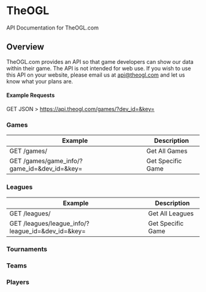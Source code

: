 # TheOGL
API Documentation for TheOGL.com

## Overview

TheOGL.com provides an API so that game developers can show our data within their game. The API is not intended for web use. If you wish to use this API on your website, please email us at api@theogl.com and let us know what your plans are.

#### Example Requests

GET JSON > https://api.theogl.com/games/?dev_id=&key=

### Games

| Example | Description |
| ---- | --------------- |
| GET /games/ | Get All Games |
| GET /games/game_info/?game_id=&dev_id=&key= | Get Specific Game |

### Leagues

| Example | Description |
| ---- | --------------- |
| GET /leagues/ | Get All Leagues |
| GET /leagues/league_info/?league_id=&dev_id=&key= | Get Specific Game |

### Tournaments

### Teams

### Players

